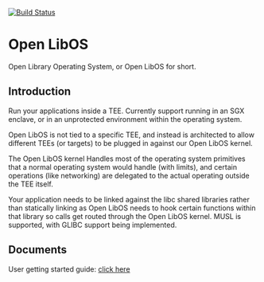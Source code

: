 [![Build Status](https://openenclave.visualstudio.com/ACC-Services/_apis/build/status/oe-libos-master-pipeline?branchName=master)](https://openenclave.visualstudio.com/ACC-Services/_build/latest?definitionId=70&branchName=master)

# Open LibOS

Open Library Operating System, or Open LibOS for short.

## Introduction

Run your applications inside a TEE. Currently support running in an SGX enclave, or in an unprotected environment within the operating system.

Open LibOS is not tied to a specific TEE, and instead is architected to allow different TEEs (or targets) to be plugged in against our Open LibOS kernel.

The Open LibOS kernel Handles most of the operating system primitives that a normal operating system would handle (with limits), and certain operations (like networking) are delegated to the actual operating outside the TEE itself.

Your application needs to be linked against the libc shared libraries rather than statically linking as Open LibOS needs to hook certain functions within that library so calls get routed through the Open LibOS kernel. MUSL is supported, with GLIBC support being implemented.

## Documents

User getting started guide: [click here](doc/user-getting-started.MD)
